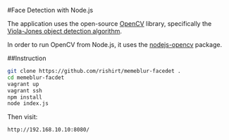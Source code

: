 #Face Detection with Node.js 

The application uses the open-source [OpenCV](http://opencv.org/) library, specifically the [Viola-Jones object detection algorithm](https://en.wikipedia.org/wiki/Viola%E2%80%93Jones_object_detection_framework). 

In order to run OpenCV from Node.js, it uses the [nodejs-opencv](https://www.npmjs.com/package/opencv) package.



##Instruction

```bash
git clone https://github.com/rishirt/memeblur-facedet .
cd memeblur-facdet
vagrant up
vagrant ssh
npm install
node index.js 
```

Then visit:

```
http://192.168.10.10:8080/
```